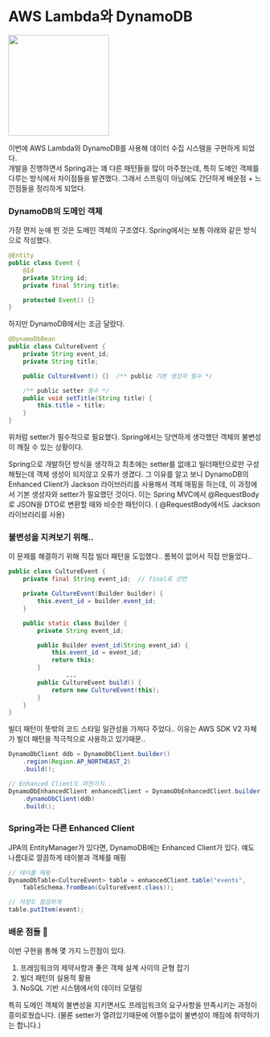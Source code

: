 # AWS Lambda와 DynamoDB

<img src="https://github.com/user-attachments/assets/ba13bf32-a91e-4485-948b-640fa2dcfef1" width="200" height="200">


이번에 AWS Lambda와 DynamoDB를 사용해 데이터 수집 시스템을 구현하게 되었다.  
개발을 진행하면서 Spring과는 꽤 다른 패턴들을 많이 마주쳤는데, 
특히 도메인 객체를 다루는 방식에서 차이점들을 발견했다. 그래서 스프링이 아님에도 간단하게 배운점 + 느낀점들을 정리하게 되었다.

### DynamoDB의 도메인 객체

가장 먼저 눈에 띈 것은 도메인 객체의 구조였다. Spring에서는 보통 아래와 같은 방식으로 작성했다.

```java
@Entity
public class Event {
    @Id
    private String id;
    private final String title;

    protected Event() {}
}

```

하지만 DynamoDB에서는 조금 달랐다.

```java
@DynamoDbBean
public class CultureEvent {
    private String event_id;
    private String title;

    public CultureEvent() {}  /** public 기본 생성자 필수 */

    /** public setter 필수 */
    public void setTitle(String title) {
        this.title = title;
    }
}

```

위처럼 setter가 필수적으로 필요했다. Spring에서는 당연하게 생각했던 객체의 불변성이 깨질 수 있는 상황이다.

Spring으로 개발하던 방식을 생각하고 최초에는 setter를 없애고 빌더패턴으로만 구성해뒀는데 객체 생성이 되지않고 오류가 생겼다. 그 이유를 알고 보니 DynamoDB의 Enhanced Client가 Jackson 라이브러리를 사용해서 객체 매핑을 하는데, 이 과정에서 기본 생성자와 setter가 필요했던 것이다. 이는 Spring MVC에서 @RequestBody로 JSON을 DTO로 변환할 때와 비슷한 패턴이다. ( @RequestBody에서도 Jackson 라이브러리를 사용)

### 불변성을 지켜보기 위해..

이 문제를 해결하기 위해 직접 빌더 패턴을 도입했다.. 롬복이 없어서 직접 만들었다..

```java
public class CultureEvent {
    private final String event_id;  // final로 선언

    private CultureEvent(Builder builder) {
        this.event_id = builder.event_id;
    }

    public static class Builder {
        private String event_id;

        public Builder event_id(String event_id) {
            this.event_id = event_id;
            return this;
        }
				...
        public CultureEvent build() {
            return new CultureEvent(this);
        }
    }
}

```

빌더 패턴이 뜻밖의 코드 스타일 일관성을 가져다 주었다..
이유는 AWS SDK V2 자체가 빌더 패턴을 적극적으로 사용하고 있기때문..

```java
DynamoDbClient ddb = DynamoDbClient.builder()
    .region(Region.AP_NORTHEAST_2)
    .build();

// Enhanced Client도 마찬가지..
DynamoDbEnhancedClient enhancedClient = DynamoDbEnhancedClient.builder()
    .dynamoDbClient(ddb)
    .build();

```

### Spring과는 다른 Enhanced Client

JPA의 EntityManager가 있다면, DynamoDB에는 Enhanced Client가 있다. 얘도 나름대로 깔끔하게 테이블과 객체를 매핑

```java
// 테이블 매핑
DynamoDbTable<CultureEvent> table = enhancedClient.table("events",
    TableSchema.fromBean(CultureEvent.class));

// 저장도 깔끔하게
table.putItem(event);

```

### 배운 점들 🚀

이번 구현을 통해 몇 가지 느낀점이 있다.

1. 프레임워크의 제약사항과 좋은 객체 설계 사이의 균형 잡기
2. 빌더 패턴의 실용적 활용
3. NoSQL 기반 시스템에서의 데이터 모델링

특히 도메인 객체의 불변성을 지키면서도 프레임워크의 요구사항을 만족시키는 과정이 흥미로웠습니다. (물론 setter가 열려있기때문에 어쩔수없이 불변성이 깨짐에 취약하기는 합니다.)
